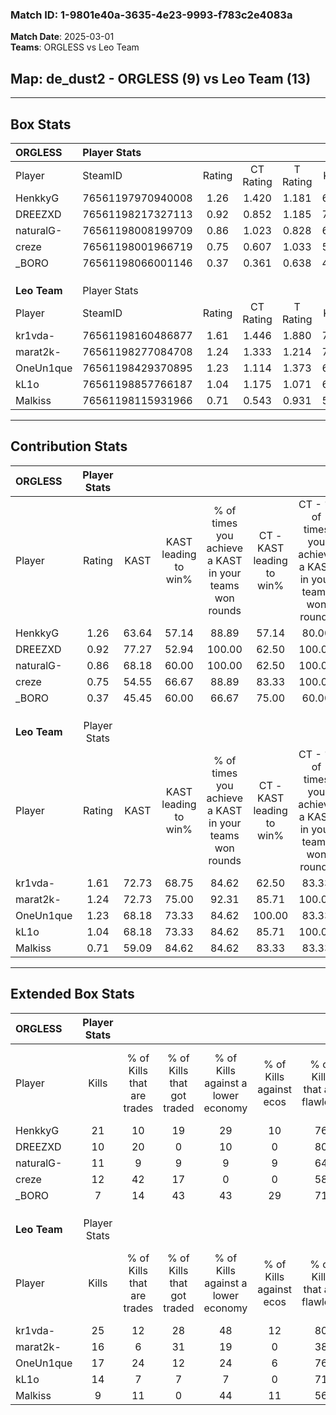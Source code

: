 ### Match ID: 1-9801e40a-3635-4e23-9993-f783c2e4083a  
**Match Date**: 2025-03-01  
**Teams**: ORGLESS vs Leo Team  

## **Map**: de_dust2 - ORGLESS (9) vs Leo Team (13)  
---  

## Box Stats  

| **ORGLESS**  | Player Stats      |        |           |          |       |       |       |         |        |      |     |
| :- | :- | :-: | :-: | :-: | :-: | :-: | :-: | :-: | :-: | :-: | :-: |
| Player       | SteamID           | Rating | CT Rating | T Rating | KAST  |  ADR  | Kills | Assists | Deaths | K/D  | HS% |
| HenkkyG      | 76561197970940008 |  1.26  |   1.420   |  1.181   | 63.64 | 97.0  |  21   |    3    |   17   | 1.24 | 66  |
| DREEZXD      | 76561198217327113 |  0.92  |   0.852   |  1.185   | 77.27 | 64.6  |  10   |    8    |   14   | 0.71 | 70  |
| naturalG-    | 76561198008199709 |  0.86  |   1.023   |  0.828   | 68.18 | 73.1  |  11   |    0    |   15   | 0.73 | 54  |
| creze        | 76561198001966719 |  0.75  |   0.607   |  1.033   | 54.55 | 63.7  |  12   |    1    |   16   | 0.75 | 66  |
| _BORO        | 76561198066001146 |  0.37  |   0.361   |  0.638   | 45.45 | 45.1  |   7   |    3    |   19   | 0.37 | 42  |
|              |                   |        |           |          |       |       |       |         |        |      |     |
|              |                   |        |           |          |       |       |       |         |        |      |     |
|              |                   |        |           |          |       |       |       |         |        |      |     |
| **Leo Team** | Player Stats      |        |           |          |       |       |       |         |        |      |     |
| Player       | SteamID           | Rating | CT Rating | T Rating | KAST  |  ADR  | Kills | Assists | Deaths | K/D  | HS% |
| kr1vda-      | 76561198160486877 |  1.61  |   1.446   |  1.880   | 72.73 | 114.2 |  25   |    2    |   14   | 1.79 | 68  |
| marat2k-     | 76561198277084708 |  1.24  |   1.333   |  1.214   | 72.73 | 78.7  |  16   |    3    |   10   | 1.60 | 50  |
| OneUn1que    | 76561198429370895 |  1.23  |   1.114   |  1.373   | 68.18 | 83.2  |  17   |    6    |   12   | 1.42 | 47  |
| kL1o         | 76561198857766187 |  1.04  |   1.175   |  1.071   | 68.18 | 66.2  |  14   |    3    |   12   | 1.17 | 64  |
| Malkiss      | 76561198115931966 |  0.71  |   0.543   |  0.931   | 59.09 | 47.6  |   9   |    5    |   13   | 0.69 | 22  |
---  

## Contribution Stats  

| **ORGLESS**  | Player Stats |       |                      |                                                        |                           |                                                             |                          |                                                            |
| :- | :-: | :-: | :-: | :-: | :-: | :-: | :-: | :-: |
| Player       |    Rating    | KAST  | KAST leading to win% | % of times you achieve a KAST in your teams won rounds | CT - KAST leading to win% | CT - % of times you achieve a KAST in your teams won rounds | T - KAST leading to win% | T - % of times you achieve a KAST in your teams won rounds |
| HenkkyG      |     1.26     | 63.64 |        57.14         |                         88.89                          |           57.14           |                            80.00                            |          57.14           |                           100.00                           |
| DREEZXD      |     0.92     | 77.27 |        52.94         |                         100.00                         |           62.50           |                           100.00                            |          44.44           |                           100.00                           |
| naturalG-    |     0.86     | 68.18 |        60.00         |                         100.00                         |           62.50           |                           100.00                            |          57.14           |                           100.00                           |
| creze        |     0.75     | 54.55 |        66.67         |                         88.89                          |           83.33           |                           100.00                            |          50.00           |                           75.00                            |
| _BORO        |     0.37     | 45.45 |        60.00         |                         66.67                          |           75.00           |                            60.00                            |          50.00           |                           75.00                            |
|              |              |       |                      |                                                        |                           |                                                             |                          |                                                            |
|              |              |       |                      |                                                        |                           |                                                             |                          |                                                            |
|              |              |       |                      |                                                        |                           |                                                             |                          |                                                            |
| **Leo Team** | Player Stats |       |                      |                                                        |                           |                                                             |                          |                                                            |
| Player       |    Rating    | KAST  | KAST leading to win% | % of times you achieve a KAST in your teams won rounds | CT - KAST leading to win% | CT - % of times you achieve a KAST in your teams won rounds | T - KAST leading to win% | T - % of times you achieve a KAST in your teams won rounds |
| kr1vda-      |     1.61     | 72.73 |        68.75         |                         84.62                          |           62.50           |                            83.33                            |          75.00           |                           85.71                            |
| marat2k-     |     1.24     | 72.73 |        75.00         |                         92.31                          |           85.71           |                           100.00                            |          66.67           |                           85.71                            |
| OneUn1que    |     1.23     | 68.18 |        73.33         |                         84.62                          |          100.00           |                            83.33                            |          60.00           |                           85.71                            |
| kL1o         |     1.04     | 68.18 |        73.33         |                         84.62                          |           85.71           |                           100.00                            |          62.50           |                           71.43                            |
| Malkiss      |     0.71     | 59.09 |        84.62         |                         84.62                          |           83.33           |                            83.33                            |          85.71           |                           85.71                            |
---  

## Extended Box Stats  

| **ORGLESS**  | Player Stats |                            |                            |                                    |                         |                              |                                 |        |                             |                                     |                          |                               |                            |
| :- | :-: | :-: | :-: | :-: | :-: | :-: | :-: | :-: | :-: | :-: | :-: | :-: | :-: |
| Player       |    Kills     | % of Kills that are trades | % of Kills that got traded | % of Kills against a lower economy | % of Kills against ecos | % of Kills that are flawless | % of Kills that are close duels | Deaths | % of Deaths that get traded | % of Deaths against a lower economy | % of Deaths against ecos | % of Deaths that are flawless | % of Deaths that are close |
| HenkkyG      |      21      |             10             |             19             |                 29                 |           10            |              76              |                0                |   17   |             12              |                  6                  |            0             |              76               |             12             |
| DREEZXD      |      10      |             20             |             0              |                 10                 |            0            |              80              |                0                |   14   |             21              |                  7                  |            0             |              64               |             7              |
| naturalG-    |      11      |             9              |             9              |                 9                  |            9            |              64              |                0                |   15   |             20              |                  7                  |            0             |              73               |             0              |
| creze        |      12      |             42             |             17             |                 0                  |            0            |              58              |               17                |   16   |             13              |                  6                  |            0             |              63               |             0              |
| _BORO        |      7       |             14             |             43             |                 43                 |           29            |              71              |               14                |   19   |             26              |                 11                  |            0             |              58               |             5              |
|              |              |                            |                            |                                    |                         |                              |                                 |        |                             |                                     |                          |                               |                            |
|              |              |                            |                            |                                    |                         |                              |                                 |        |                             |                                     |                          |                               |                            |
|              |              |                            |                            |                                    |                         |                              |                                 |        |                             |                                     |                          |                               |                            |
| **Leo Team** | Player Stats |                            |                            |                                    |                         |                              |                                 |        |                             |                                     |                          |                               |                            |
| Player       |    Kills     | % of Kills that are trades | % of Kills that got traded | % of Kills against a lower economy | % of Kills against ecos | % of Kills that are flawless | % of Kills that are close duels | Deaths | % of Deaths that get traded | % of Deaths against a lower economy | % of Deaths against ecos | % of Deaths that are flawless | % of Deaths that are close |
| kr1vda-      |      25      |             12             |             28             |                 48                 |           12            |              80              |                4                |   14   |             21              |                 21                  |            0             |              79               |             14             |
| marat2k-     |      16      |             6              |             31             |                 19                 |            0            |              38              |                6                |   10   |             10              |                 10                  |            0             |              70               |             10             |
| OneUn1que    |      17      |             24             |             12             |                 24                 |            6            |              76              |                0                |   12   |              8              |                 17                  |            0             |              58               |             0              |
| kL1o         |      14      |             7              |             7              |                 7                  |            0            |              71              |                7                |   12   |             25              |                 17                  |            0             |              67               |             0              |
| Malkiss      |      9       |             11             |             0              |                 44                 |           11            |              56              |               11                |   13   |             15              |                 15                  |            0             |              77               |             0              |
